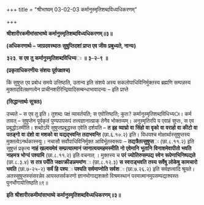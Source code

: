 +++
title = "श्रीभाष्यम् 03-02-03 कर्मानुस्मृतिशब्दविध्यधिकरणम्"

+++
<div claऽऽ="elementor-widget-container">

**श्रीशारीरकमीमांसाभाष्ये** **कर्मानुस्मृतिशब्दविध्यधिकरणम्॥३॥**

**(अधिकरणार्थः – जाग्रदवस्थातः सुषुप्तिदशां प्राप्त एव जीवः प्रबुध्यते, नान्यः)**

**३२३**. **स** **एव** **तु** **कर्मानुस्मृतिशब्दविधिभ्य**ः **॥** **३**–**२**–**९** **॥**

**(प्रकृताधिकरणीयः संशयः पूर्वपक्षश्च)**

किं सुषुप्त एव प्रबोध समये उत्तिष्ठति, उतान्य इति संशये अस्य सकलोपाधिविनिर्मुक्तस्य ब्रह्मणि सम्पन्नस्य मुक्तादविलक्षणत्वेन प्राचीनशरीरेन्द्रियादिसम्बन्धाभावादन्यः – इति प्राप्ते

**(सिद्धान्तार्थः सूत्रतः)**

उच्यते – स एव तु इति। तुशब्दः पक्षं व्यावर्तयति; स एवोत्तिष्ठति; कुतः? कर्मानुस्मृतिशब्दविधिभ्य**ः**। कर्म तावत् – सुषुप्तेन पूर्वकृतं पुण्यपापरूपं तत्त्वज्ञानात्प्राक् तेनैव भोक्तव्यम्। अनुस्मृतिरपि य एवाहं सुप्तः, स एव प्रबुद्धोऽस्मीति। शब्दोऽपि सुषुप्तप्रबुद्धस्स एवेति दर्शयति – **त** **इह** **व्याघ्रो** **वा** **सिंहो** **वा** **वृको** **वा** **वराहो** **वा** **कीटो** **वा** **पतङ्गो** **वा** **दंशो** **वा** **मशको** **वा** **यद्यद्भवन्ति** **तदाभवन्ति** (छा.६.१०.२) इति। विधयश्च मोक्षार्थास्सुषुप्तस्य मुक्तत्वेऽनर्थकास्स्युः। नचासौ सर्वोपाधिविनिर्मुक्त आविर्भूतस्वरूपः – **तद्यत्रैतत्सुषुप्त**ः (छा.८.११.२) इति सुषुप्तं प्रकृत्य **नाहं** **खल्वयमेवं** **सम्प्रत्यात्मानं** **जानात्ययमहमस्मीति** **नो** **एवेमानि** **भूतानि** **विनाशमेवापीतो** **भवति** **नाहमत्र** **भोग्यं** **पश्यामि** (छा.८.११.२) इति वचनात् । मुक्तस्य च **परं** **ज्योतिरुसम्पद्य** **स्वेन** **रूपेणाभिनिष्पद्यते** (छा.८.३.४) **स** **तत्र** **पर्येति** **जक्षत्क्रीडन्नममांण**ः (छा.८.१२.३) **स** **स्वराड्भवति** **तस्य** **सर्वेषु** **लोकेषु** **कामचारो** **भवति** (छा.७-२५-२) **सर्वं** **हि** **पश्य**ः **पश्यति** **सर्वमाप्नोति** **सर्वश**ः (छा.७.२६.२) इति सर्वज्ञत्वादि श्रूयते। अतस्सुषुप्तस्संसरन्नेव आयस्तसर्वकरणो ज्ञानभोगाद्यशक्तो विश्रमस्थानं परमात्मानमुपसम्पद्याश्वस्तः पुनर्भोगायोत्तिष्ठति॥९॥

**इति** **श्रीशारीरकमीमांसाभाष्ये** **कर्मानुस्मृतिशब्दविध्यधिकरणम्॥३॥**

</div>
